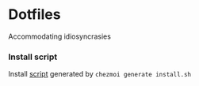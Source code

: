 # Dotfiles

Accommodating idiosyncrasies

### Install script

Install [script](install.sh) generated by `chezmoi generate install.sh`
